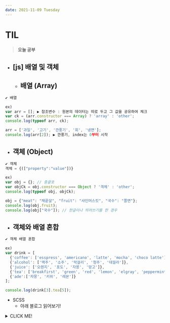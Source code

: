 ```yaml
---
date: 2021-11-09 Tuesday
---
```


# TIL

> **오늘 공부**
- [js] **배열 및 객체**
  -
  - 배열 (Array)
    - 
```js
✔ 배열 

ex)
var arr = []; ▶ 참조변수 : 원본의 데이터는 따로 두고 그 값을 공유하여 체크
var ck = (arr.constructor === Array) ? 'array' : 'other';
console.log(typeof arr, ck);

arr = ['과일', '고기', '깐풍기', '회', '냉면'];
console.log(arr[2]); ▶ 깐풍기, index는 0부터 시작

```
  - 객체 (Object)
    -
```js
✔ 객체
객체 = {(["property":"value"])}

ex) 
var obj = {}; // 중괄호
var objCk = obj.constructor === Object ? '객체' : 'other';
console.log(typeof obj, objCk);

obj = {"meat": "채끝살", "fruit": "샤인머스킷", "국수": "쫄면"}; 
console.log(obj.fruit);
console.log(obj["국수"]); // 한글이나 띄어쓰기를 한 경우
```

  - 객체와 배열 혼합
    -
```js
✔ 객체 배열 혼합

ex)
var drink = [
  {'coffee': ['esspress', 'americano', 'latte', 'mocha', 'choco latte']},
  {'alcohol': ['맥주', '소주', '막걸리', '청주', '데낄라']},
  {'juice': ['오렌지', '포도', '자몽', '망고']},
  {'tea': ['breakfirst', 'green', 'red', 'lemon', 'elgray', 'peppermint']},
  {'ade':['자몽', '키위', '레몬']}
];

console.log(drink[3].tea[5]);
```

- SCSS
  - 아래 블로그 읽어보기!



<details>
<summary>CLICK ME!</summary>  

- https://ko.javascript.info/array
- https://heropy.blog/2018/01/31/sass/

</detials>  
